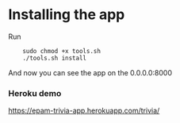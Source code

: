 # Installing the app

Run
```
    sudo chmod +x tools.sh
    ./tools.sh install
```

And now you can see the app on the 0.0.0.0:8000

### Heroku demo

https://epam-trivia-app.herokuapp.com/trivia/
